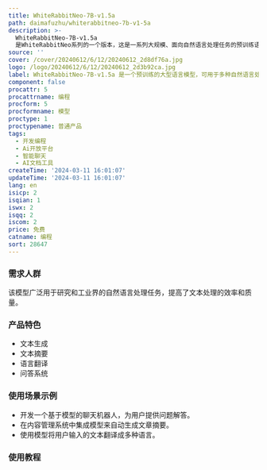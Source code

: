 ```yaml
---
title: WhiteRabbitNeo-7B-v1.5a
path: daimafuzhu/whiterabbitneo-7b-v1-5a
description: >-
  WhiteRabbitNeo-7B-v1.5a
  是WhiteRabbitNeo系列的一个版本，这是一系列大规模、面向自然语言处理任务的预训练语言模型。该模型能够支持文本生成、摘要、翻译等多种任务。
source: ''
cover: /cover/20240612/6/12/20240612_2d8df76a.jpg
logo: /logo/20240612/6/12/20240612_2d3b92ca.jpg
label: WhiteRabbitNeo-7B-v1.5a 是一个预训练的大型语言模型，可用于多种自然语言处理任务。
component: false
procattr: 5
procattrname: 编程
procform: 5
procformname: 模型
proctype: 1
proctypename: 普通产品
tags:
  - 开发编程
  - Ai开放平台
  - 智能聊天
  - AI文档工具
createTime: '2024-03-11 16:01:07'
updateTime: '2024-03-11 16:01:07'
lang: en
isicp: 2
isqian: 1
iswx: 2
isqq: 2
iscom: 2
price: 免费
catname: 编程
sort: 28647
---
```




### 需求人群
该模型广泛用于研究和工业界的自然语言处理任务，提高了文本处理的效率和质量。

### 产品特色
- 文本生成
- 文本摘要
- 语言翻译
- 问答系统

### 使用场景示例
- 开发一个基于模型的聊天机器人，为用户提供问题解答。
- 在内容管理系统中集成模型来自动生成文章摘要。
- 使用模型将用户输入的文本翻译成多种语言。

### 使用教程


  
